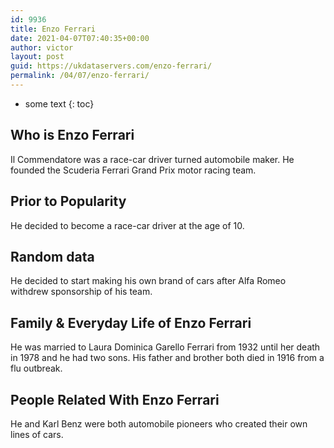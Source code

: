 ```yaml
---
id: 9936
title: Enzo Ferrari
date: 2021-04-07T07:40:35+00:00
author: victor
layout: post
guid: https://ukdataservers.com/enzo-ferrari/
permalink: /04/07/enzo-ferrari/
---
```


* some text
{: toc}


## Who is Enzo Ferrari



Il Commendatore was a race-car driver turned automobile maker. He founded the Scuderia Ferrari Grand Prix motor racing team.

                
                
                
## Prior to Popularity



He decided to become a race-car driver at the age of 10.

                
                
                
## Random data



He decided to start making his own brand of cars after Alfa Romeo withdrew sponsorship of his team.

                
                
                
## Family & Everyday Life of Enzo Ferrari



He was married to Laura Dominica Garello Ferrari from 1932 until her death in 1978 and he had two sons. His father and brother both died in 1916 from a flu outbreak.

                
                
                
## People Related With Enzo Ferrari



He and Karl Benz were both automobile pioneers who created their own lines of cars.

                
              
            
          
          
          